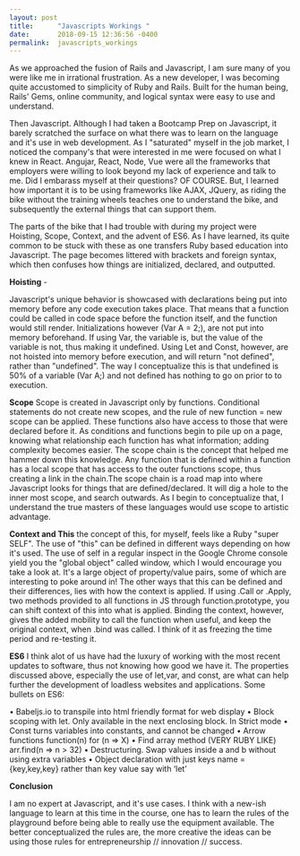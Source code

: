 ```yaml
---
layout: post
title:      "Javascripts Workings "
date:       2018-09-15 12:36:56 -0400
permalink:  javascripts_workings
---
```



As we approached the fusion of Rails and Javascript, I am sure many of you were like me in irrational frustration. As a new developer, I was becoming quite accustomed to simplicity of Ruby and Rails. Built for the human being, Rails' Gems, online community, and logical syntax were easy to use and understand. 

Then Javascript. Although I had taken a Bootcamp Prep on Javascript, it barely scratched the surface on what there was to learn on the language and it's use in web development. As I "saturated" myself in the job market, I noticed the company's that were interested in me were focused on what I knew in React. Angujar, React, Node, Vue were all the frameworks that employers were willing to look beyond my lack of experience and talk to me. Did I embarass myself at their questions? OF COURSE. But, I learned how important it is to be using frameworks like AJAX, JQuery, as riding the bike without the training wheels teaches one to understand the bike, and subsequently the external things that can support them. 

The parts of the bike that I had trouble with during my project were Hoisting, Scope, Context, and the advent of ES6. As I have learned, its quite common to be stuck with these as one transfers Ruby based education into Javascript. The page becomes littered with brackets and foreign syntax, which then confuses how things are initialized, declared, and outputted. 

**Hoisting** - 

Javascript's unique behavior is showcased with declarations being put into memory before any code execution takes place. That means that a function could be called in code space before the function itself, and the function would still render. Initializations however (Var A = 2;), are not put into memory beforehand. If using Var, the variable is, but the value of the variable is not, thus making it undefined. Using Let and Const, however, are not hoisted into memory before execution, and will return "not defined", rather than "undefined". The way I conceptualize this is that undefined is 50% of a variable (Var A;)  and not defined has nothing to go on prior to to execution. 

**Scope**
Scope is created in Javascript only by functions. Conditional statements do not create new scopes, and the rule of new function = new scope can be applied. These functions also have access to those that were declared before it.  As conditions and functions begin to pile up on a page, knowing what relationship each function has what information; adding complexity becomes easier. The scope chain is the concept that helped me hammer down this knowledge. Any function that is defined within a function has a local scope that has access to the outer functions scope, thus creating a link in the chain.The scope chain is a road map into where Javascript looks for things that are defined/declared. It will dig a hole to the inner most scope, and search outwards.  As I begin to conceptualize that, I understand the true masters of these languages would use scope to artistic advantage. 

**Context and This**
the concept of this, for myself, feels like a Ruby "super SELF". The use of "this" can be defined in different ways depending on how it's used. The use of self in a regular inspect in the Google Chrome console yield you the "global object" called window, which I would encourage you take a look at. It's a large object of property/value pairs, some of which are interesting to poke around in! The other ways that this can be defined and their differences, lies with how the context is applied. If using .Call or .Apply, two methods provided to all functions in JS through function.prototype, you can shift context of this into what is applied. Binding the context, however, gives the added mobility to call the function when useful, and keep the original context, when .bind was called. I think of it as freezing the time period and re-testing it. 

**ES6**
I think alot of us have had the luxury of working with the most recent updates to software, thus not knowing how good we have it. The properties discussed above, especially the use of let,var, and const, are what can help further the development of loadless websites and applications. Some bullets on ES6: 

•	Babeljs.io to transpile into html friendly format for web display
•	Block scoping with let. Only available in the next enclosing block. In Strict mode
•	Const turns variables into constants, and cannot be changed
•	Arrow functions function(n)  for (n => X)
•	Find array method (VERY RUBY LIKE) arr.find(n => n > 32)
•	Destructuring. Swap values inside a and b without using extra variables
•	Object declaration with just keys name = {key,key,key} rather than key value say with ‘let’

**Conclusion**

I am no expert at Javascript, and it's use cases. I think with a new-ish language to learn at this time in the course, one has to learn the rules of the playground before being able to really use the equipment available. The better conceptualized the rules are, the more creative the ideas can be using those rules for entrepreneurship // innovation // success.


